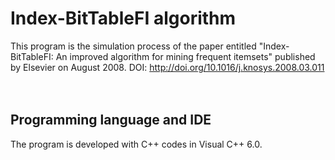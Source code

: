 # Index-BitTableFI algorithm
This program is the simulation process of the paper entitled "Index-BitTableFI: An improved algorithm for mining frequent itemsets" published by Elsevier on August 2008. DOI: http://doi.org/10.1016/j.knosys.2008.03.011
<br/><br/><br/>
## Programming language and IDE
The program is developed with C++ codes in Visual C++ 6.0.
